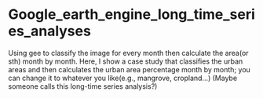 # Google_earth_engine_long_time_series_analyses
Using gee to classify the image for every month then calculate the area(or sth) month by month.
Here, I show a case study that classifies the urban areas and then calculates the urban area percentage month by month; you can change it to whatever you like(e.g., mangrove, cropland...)
(Maybe someone calls this long-time series analysis?)
